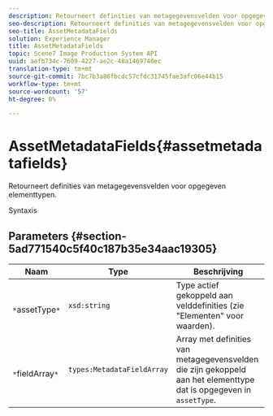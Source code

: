 ```yaml
---
description: Retourneert definities van metagegevensvelden voor opgegeven elementtypen.
seo-description: Retourneert definities van metagegevensvelden voor opgegeven elementtypen.
seo-title: AssetMetadataFields
solution: Experience Manager
title: AssetMetadataFields
topic: Scene7 Image Production System API
uuid: aefb734c-7609-4227-ae2c-48a1469740ec
translation-type: tm+mt
source-git-commit: 7bc7b3a86fbcdc57cfdc31745fae3afc06e44b15
workflow-type: tm+mt
source-wordcount: '57'
ht-degree: 0%

---
```



# AssetMetadataFields{#assetmetadatafields}

Retourneert definities van metagegevensvelden voor opgegeven elementtypen.

Syntaxis

## Parameters {#section-5ad771540c5f40c187b35e34aac19305}

| Naam | Type | Beschrijving |
|---|---|---|
| ` *`assetType`*` | `xsd:string` | Type actief gekoppeld aan velddefinities (zie &quot;Elementen&quot; voor waarden). |
| ` *`fieldArray`*` | `types:MetadataFieldArray` | Array met definities van metagegevensvelden die zijn gekoppeld aan het elementtype dat is opgegeven in `assetType`. |

